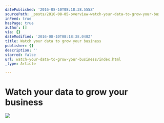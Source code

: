 ```yaml
---
datePublished: '2016-08-10T08:18:38.555Z'
sourcePath: _posts/2016-08-05-overview-watch-your-data-to-grow-your-business.md
inFeed: true
hasPage: true
author: []
via: {}
dateModified: '2016-08-10T08:18:38.040Z'
title: Watch your data to grow your business
publisher: {}
description: ''
starred: false
url: watch-your-data-to-grow-your-business/index.html
_type: Article

---
```

# Watch your data to grow your business
![](https://the-grid-user-content.s3-us-west-2.amazonaws.com/460458eb-2d77-4c6a-9b84-96ff631bf76c.png)